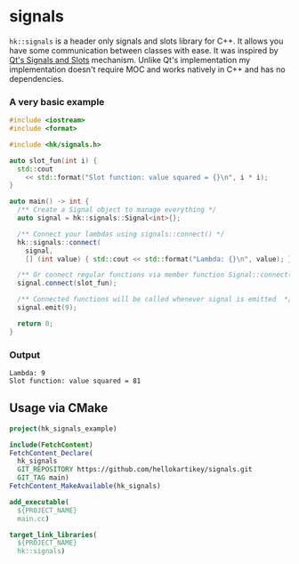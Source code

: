 # signals
`hk::signals` is a header only signals and slots library for C++.
It allows you have some communication between classes with ease.
It was inspired by [Qt's Signals and Slots](https://doc.qt.io/qt-6/signalsandslots.html) mechanism. Unlike Qt's implementation my implementation doesn't require MOC and works natively in C++ and has no dependencies.

### A very basic example
```C++
#include <iostream>
#include <format>

#include <hk/signals.h>

auto slot_fun(int i) {
  std::cout
    << std::format("Slot function: value squared = {}\n", i * i);
}

auto main() -> int {
  /** Create a Signal object to manage everything */
  auto signal = hk::signals::Signal<int>{};

  /** Connect your lambdas using signals::connect() */
  hk::signals::connect(
    signal,
    [] (int value) { std::cout << std::format("Lambda: {}\n", value); });

  /** Or connect regular functions via member function Signal::connect() */
  signal.connect(slot_fun);

  /** Connected functions will be called whenever signal is emitted  */
  signal.emit(9);

  return 0;
}
```

### Output
```
Lambda: 9
Slot function: value squared = 81
```

## Usage via CMake
```CMake
project(hk_signals_example)

include(FetchContent)
FetchContent_Declare(
  hk_signals 
  GIT_REPOSITORY https://github.com/hellokartikey/signals.git
  GIT_TAG main)
FetchContent_MakeAvailable(hk_signals)

add_executable(
  ${PROJECT_NAME}
  main.cc)

target_link_libraries(
  ${PROJECT_NAME}
  hk::signals)
```
